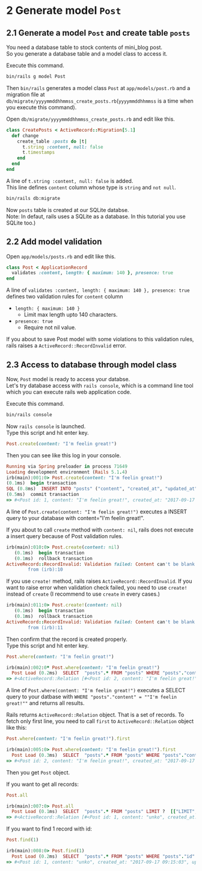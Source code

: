# 2 Generate model `Post`

## 2.1 Generate a model `Post` and create table `posts`

You need a database table to stock contents of mini_blog post.  
So you generate a database table and a model class to access it.

Execute this command.
```sh
bin/rails g model Post
```
Then `bin/rails` generates a model class `Post` at `app/models/post.rb` and a migration file at `db/migrate/yyyymmddhhmmss_create_posts.rb`(`yyyymmddhhmmss` is a time when you execute this command).

Open `db/migrate/yyyymmddhhmmss_create_posts.rb` and edit like this.

```ruby
class CreatePosts < ActiveRecord::Migration[5.1]
  def change
    create_table :posts do |t|
      t.string :content, null: false
      t.timestamps
    end
  end
end
```

A line of `t.string :content, null: false` is added.  
This line defines `content` column whose type is `string` and `not null`.

```sh
bin/rails db:migrate
```

Now `posts` table is created at our SQLite databse.  
Note: In defaut, rails uses a SQLite as a database. In this tutorial you use SQLite too.)

## 2.2 Add model validation

Open `app/models/posts.rb` and edit like this.

```ruby
class Post < ApplicationRecord
  validates :content, length: { maximum: 140 }, presence: true
end
```

A line of `validates :content, length: { maximum: 140 }, presence: true` defines two validation rules for `content` column

- `length: { maximum: 140 }`
  - Limit max length upto 140 characters.
- `presence: true`
  - Require not nil value.

If you about to save Post model with some violations to this validation rules, rails raises a `ActiveRecord::RecordInvalid` error.

## 2.3 Access to database through model class

Now, `Post` model is ready to access your databse.   
Let's try database access with `rails console`, which is a command line tool which you can execute rails web application code.

Execute this command.

```sh
bin/rails console
```

Now `rails console` is launched.   
Type this script and hit enter key.

```ruby
Post.create(content: "I'm feelin great!")
```

Then you can see like this log in your console.

```ruby
Running via Spring preloader in process 71649
Loading development environment (Rails 5.1.4)
irb(main):001:0> Post.create(content: "I'm feelin great!")
(0.1ms)  begin transaction
SQL (0.8ms)  INSERT INTO "posts" ("content", "created_at", "updated_at") VALUES (?, ?, ?)  [["content", "I'm feelin great!"], ["created_at", "2017-09-17 22:38:54.763812"], ["updated_at", "2017-09-17 22:38:54.763812"]]
(0.5ms)  commit transaction
=> #<Post id: 1, content: "I'm feelin great!", created_at: "2017-09-17 22:38:54", updated_at: "2017-09-17 22:38:54">
```

A line of `Post.create(content: "I'm feelin great!")` executes a INSERT query to your database with content="I'm feelin great!".

If you about to call `create` method with `content: nil`, rails does not execute a insert query because of Post validation rules.

```ruby
irb(main):010:0> Post.create(content: nil)
   (0.1ms)  begin transaction
   (0.1ms)  rollback transaction
ActiveRecord::RecordInvalid: Validation failed: Content can't be blank
        from (irb):10
```

If you use `create!` method, rails raises `ActiveRecord::RecordInvalid`. If you want to raise error when validation check failed, you need to use `create!` instead of `create` (I recommend to use `create` in every cases.)

```ruby
irb(main):011:0> Post.create!(content: nil)
   (0.1ms)  begin transaction
   (0.1ms)  rollback transaction
ActiveRecord::RecordInvalid: Validation failed: Content can't be blank
        from (irb):11
```

Then confirm that the record is created properly.  
Type this script and hit enter key.

```ruby
Post.where(content: "I'm feelin great!")
```

```ruby
irb(main):002:0* Post.where(content: "I'm feelin great!")
  Post Load (0.2ms)  SELECT  "posts".* FROM "posts" WHERE "posts"."content" = ? LIMIT ?  [["content", "I'm feelin great!"], ["LIMIT", 11]]
=> #<ActiveRecord::Relation [#<Post id: 2, content: "I'm feelin great!", created_at: "2017-09-17 22:38:54", updated_at: "2017-09-17 22:38:54">]>
```

A line of `Post.where(content: "I'm feelin great!")` executes a SELECT query to your datbase with `WHERE "posts"."content" = ""I'm feelin great!""` and returns all results.

Rails returns `ActiveRecord::Relation` object. That is a set of records. To fetch only first line, you need to call `first` to `ActiveRecord::Relation` object like this:

```ruby
Post.where(content: "I'm feelin great!").first
```

```ruby
irb(main):005:0> Post.where(content: "I'm feelin great!").first
  Post Load (0.3ms)  SELECT  "posts".* FROM "posts" WHERE "posts"."content" = ? ORDER BY "posts"."id" ASC LIMIT ?  [["content", "I'm feelin great!"], ["LIMIT", 1]]
=> #<Post id: 2, content: "I'm feelin great!", created_at: "2017-09-17 22:38:54", updated_at: "2017-09-17 22:38:54">
```

Then you get `Post` object.

If you want to get all records:


```ruby
Post.all
```

```ruby
irb(main):007:0> Post.all
  Post Load (0.1ms)  SELECT  "posts".* FROM "posts" LIMIT ?  [["LIMIT", 11]]
=> #<ActiveRecord::Relation [#<Post id: 1, content: "unko", created_at: "2017-09-17 09:15:03", updated_at: "2017-09-17 09:15:03">, #<Post id: 2, content: "I'm feelin great!", created_at: "2017-09-17 22:38:54", updated_at: "2017-09-17 22:38:54">]>
```

If you want to find 1 record with id:


```ruby
Post.find(1)
```

```ruby
irb(main):008:0> Post.find(1)
  Post Load (0.2ms)  SELECT  "posts".* FROM "posts" WHERE "posts"."id" = ? LIMIT ?  [["id", 1], ["LIMIT", 1]]
=> #<Post id: 1, content: "unko", created_at: "2017-09-17 09:15:03", updated_at: "2017-09-17 09:15:03">
```
